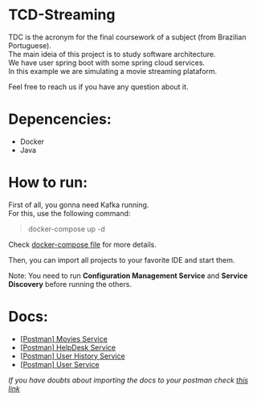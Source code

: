 # TCD-Streaming
TDC is the acronym for the final coursework of a subject (from Brazilian Portuguese).  
The main ideia of this project is to study software architecture.   
We have user spring boot with some spring cloud services.   
In this example we are simulating a movie streaming plataform.

Feel free to reach us if you have any question about it.

# Depencencies:
 - Docker
 - Java 
 
# How to run:
First of all, you gonna need Kafka running.  
For this, use the following command:
> docker-compose up -d  

Check [docker-compose file](ttps://github.com/BordalloG/TCD-Streaming/blob/master/docker-compose.yml) for more details.

Then, you can import all projects to your favorite IDE and start them.  

Note: You need to run __Configuration Management Service__ and __Service Discovery__ before running the others.

# Docs:
- [[Postman] Movies Service](https://www.getpostman.com/collections/7317b569324618049e5b)
- [[Postman] HelpDesk Service](https://www.getpostman.com/collections/43742e86aa89bb2de1db)
- [[Postman] User History Service](https://www.getpostman.com/collections/508b145c31e5391b63d4)
- [[Postman] User Service](https://www.getpostman.com/collections/ca9468847cf160f86b7b)  

<em> If you have doubts about importing the docs to your postman check [this link](https://learning.postman.com/docs/getting-started/importing-and-exporting-data/)</em>
